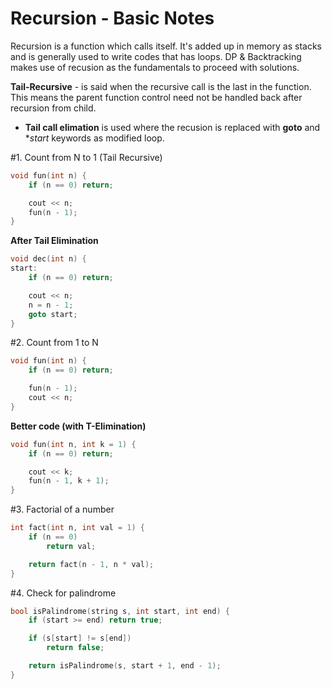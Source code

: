 # Recursion - Basic Notes

Recursion is a function which calls itself. It's added up in memory as stacks and is generally used to write codes that has loops.
DP & Backtracking makes use of recusion as the fundamentals to proceed with solutions.

**Tail-Recursive** - is said when the recursive call is the last in the function. This means the parent function control need not be handled back after recursion from child.
- **Tail call elimation** is used where the recusion is replaced with **goto** and **start* keywords as modified loop.

#1. Count from N to 1 (Tail Recursive)

```cpp
void fun(int n) {
	if (n == 0) return;

	cout << n;
	fun(n - 1);
}
```

**After Tail Elimination**
```cpp
void dec(int n) {
start:
	if (n == 0) return;

	cout << n;
	n = n - 1;
	goto start;
}
```

#2. Count from 1 to N

```cpp
void fun(int n) {
	if (n == 0) return;

	fun(n - 1);
	cout << n;
}
```
**Better code (with T-Elimination)**
```cpp
void fun(int n, int k = 1) {
	if (n == 0) return;

	cout << k;
	fun(n - 1, k + 1);
}
```

#3. Factorial of a number

```cpp
int fact(int n, int val = 1) {
	if (n == 0) 
		return val;

	return fact(n - 1, n * val);
}
```

#4. Check for palindrome

```cpp
bool isPalindrome(string s, int start, int end) {
	if (start >= end) return true;

	if (s[start] != s[end])
		return false;

	return isPalindrome(s, start + 1, end - 1);
}
```
